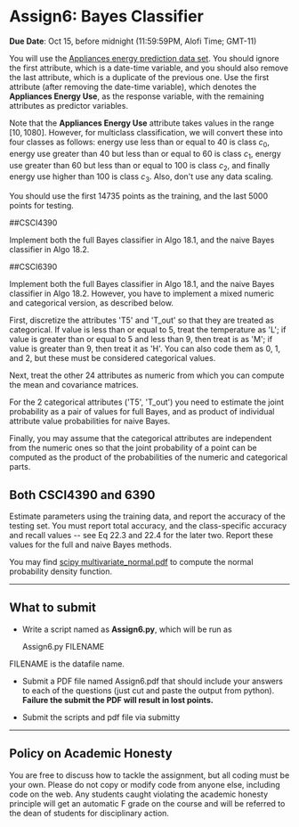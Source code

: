 <!--
.. title: CSCI4390-6390 Assign6
.. slug: dm_assign6
.. date: 2021-11-08 12:23:01 UTC-04:00
.. tags: 
.. category: 
.. link: 
.. description: 
.. has_math: True
.. type: text
-->

# Assign6: Bayes Classifier 

**Due Date**: Oct 15, before midnight (11:59:59PM, Alofi Time; GMT-11)


You will use the 
[Appliances energy prediction data set](https://archive.ics.uci.edu/ml/datasets/Appliances+energy+prediction#).
You should ignore the first attribute, which is a date-time variable,
and you should also remove the last attribute, which is a duplicate of
the previous one. Use the first attribute (after removing the
date-time variable), which denotes the
**Appliances Energy Use**, as the response variable, with the remaining
attributes as predictor variables. 

Note that the **Appliances Energy Use** attribute takes values in the
range $[10,1080]$. However, for multiclass classification, we will convert
these into four classes as follows: energy use less than or equal to 40
is class $c_0$, energy use greater than 40 but less than or equal to 60
is class $c_1$, energy use greater than 60 but less than or equal to 100
is class $c_2$, and finally energy use higher than 100 is class $c_3$.
Also, don't use any data scaling.

You should use the first 14735 points as the training, and the last 5000 points for testing.

##CSCI4390

Implement both the full Bayes classifier in Algo 18.1, and the naive Bayes
classifier in Algo 18.2. 

##CSCI6390

Implement both the full Bayes classifier in Algo 18.1, and the naive Bayes
classifier in Algo 18.2. However, you have to implement a mixed numeric and
categorical version, as described below.

First, discretize the attributes 'T5' and 'T_out' so that they are treated as categorical.
If value is less than or equal to 5, treat the temperature as 'L'; if value
is greater than or equal to 5 and less than 9, then treat is as 'M'; if
value is greater than 9, then treat it as 'H'. You can also code them as 0,
1, and 2, but these must be considered categorical values.

Next, treat the other 24 attributes as numeric from which you can compute the
mean and covariance matrices. 

For the 2 categorical attributes ('T5', 'T_out') you need to
estimate the joint probability as a pair of values for full Bayes, and as product of
individual attribute value probabilities for naive Bayes. 

Finally, you may assume
that the categorical attributes are independent from the numeric ones so
that the joint probability of a point can be computed as the product of the
probabilities of the numeric and categorical parts.

## Both CSCI4390 and 6390

Estimate parameters using the training data, and
report the accuracy of the testing set. You must report total accuracy, and
the class-specific accuracy and recall values -- see Eq 22.3 and 22.4 for
the later two. Report these values for the full and naive Bayes
methods.

You may find [scipy multivariate_normal.pdf](https://docs.scipy.org/doc/scipy/reference/generated/scipy.stats.multivariate_normal.html) to compute the normal probability density function.

---

## What to submit

* Write a script named as **Assign6.py**, which will be run as 
      
   Assign6.py FILENAME
   
 FILENAME is the datafile name.

* Submit a PDF file named Assign6.pdf that should include your answers
 to each of the questions (just cut and paste the output from python).
 **Failure the submit the PDF will result in lost points.** 

* Submit the scripts and pdf file via submitty

---

## Policy on Academic Honesty

You are free to discuss how to tackle the assignment, but all coding
must be your own. Please do not copy or modify code from anyone else,
including code on the web. Any students caught violating the academic
honesty principle will get an automatic F grade on the course and will
be referred to the dean of students for disciplinary action.

